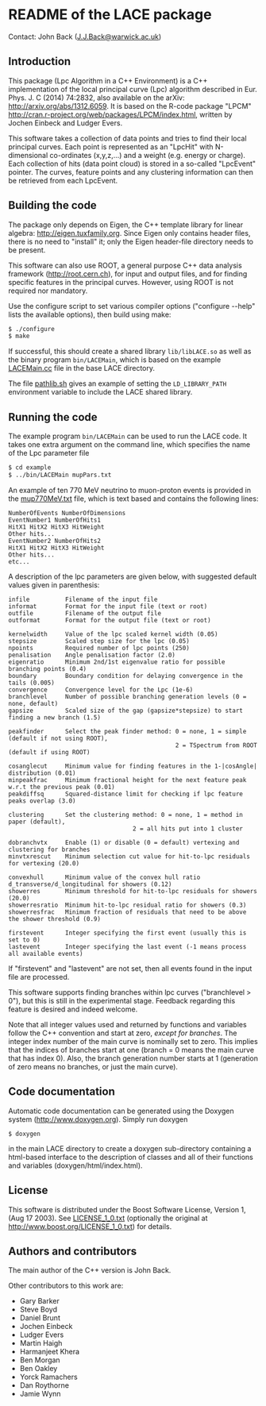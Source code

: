 README of the LACE package
==========================
Contact: John Back (J.J.Back@warwick.ac.uk)

Introduction
------------

This package (Lpc Algorithm in a C++ Environment) is a C++ 
implementation of the local principal curve (Lpc) algorithm 
described in Eur. Phys. J. C (2014) 74:2832, also available 
on the arXiv: http://arxiv.org/abs/1312.6059. 
It is based on the R-code package "LPCM"
http://cran.r-project.org/web/packages/LPCM/index.html,
written by Jochen Einbeck and Ludger Evers.

This software takes a collection of data points and tries 
to find their local principal curves. Each point is represented 
as an "LpcHit" with N-dimensional co-ordinates (x,y,z,...) and a 
weight (e.g. energy or charge). Each collection of hits 
(data point cloud) is stored in a so-called "LpcEvent" pointer. 
The curves, feature points and any clustering information can 
then be retrieved from each LpcEvent.


Building the code
-----------------

The package only depends on Eigen, the C++ template library 
for linear algebra: http://eigen.tuxfamily.org. Since Eigen
only contains header files, there is no need to "install" it;
only the Eigen header-file directory needs to be present.

This software can also use ROOT, a general purpose C++ data 
analysis framework (http://root.cern.ch), for input and 
output files, and for finding specific features in the 
principal curves. However, using ROOT is not required nor 
mandatory.

Use the configure script to set various compiler options
("configure --help" lists the available options), then
build using make:

```sh
$ ./configure
$ make
```

If successful, this should create a shared library 
`lib/libLACE.so` as well as the binary program `bin/LACEMain`,
which is based on the example [LACEMain.cc](LACEMain.cc) 
file in the base LACE directory.

The file [pathlib.sh](pathlib.sh) gives an example of setting the
`LD_LIBRARY_PATH` environment variable to include the LACE
shared library.


Running the code
----------------

The example program `bin/LACEMain` can be used to run the 
LACE code. It takes one extra argument on the command line, 
which specifies the name of the Lpc parameter file

```sh
$ cd example
$ ../bin/LACEMain mupPars.txt
```

An example of ten 770 MeV neutrino to muon-proton 
events is provided in the [mup770MeV.txt](example/mup770MeV.txt) 
file, which is text based and contains the following lines:

```
NumberOfEvents NumberOfDimensions
EventNumber1 NumberOfHits1
HitX1 HitX2 HitX3 HitWeight
Other hits...
EventNumber2 NumberOfHits2
HitX1 HitX2 HitX3 HitWeight
Other hits...
etc...
```

A description of the lpc parameters are given below, with suggested 
default values given in parenthesis:

```
infile          Filename of the input file
informat        Format for the input file (text or root)
outfile         Filename of the output file
outformat       Format for the output file (text or root)
 
kernelwidth     Value of the lpc scaled kernel width (0.05)
stepsize        Scaled step size for the lpc (0.05)
npoints         Required number of lpc points (250)
penalisation    Angle penalisation factor (2.0)
eigenratio      Minimum 2nd/1st eigenvalue ratio for possible branching points (0.4)
boundary        Boundary condition for delaying convergence in the tails (0.005)
convergence     Convergence level for the Lpc (1e-6)
branchlevel     Number of possible branching generation levels (0 = none, default)
gapsize         Scaled size of the gap (gapsize*stepsize) to start finding a new branch (1.5)

peakfinder      Select the peak finder method: 0 = none, 1 = simple (default if not using ROOT), 
                                               2 = TSpectrum from ROOT (default if using ROOT)

cosanglecut     Minimum value for finding features in the 1-|cosAngle| distribution (0.01)
minpeakfrac     Minimum fractional height for the next feature peak w.r.t the previous peak (0.01)
peakdiffsq      Squared-distance limit for checking if lpc feature peaks overlap (3.0)

clustering      Set the clustering method: 0 = none, 1 = method in paper (default), 
		                           2 = all hits put into 1 cluster

dobranchvtx     Enable (1) or disable (0 = default) vertexing and clustering for branches
minvtxrescut    Minimum selection cut value for hit-to-lpc residuals for vertexing (20.0)

convexhull      Minimum value of the convex hull ratio d_transverse/d_longitudinal for showers (0.12)
showerres       Minimum threshold for hit-to-lpc residuals for showers (20.0)
showerresratio  Minimum hit-to-lpc residual ratio for showers (0.3)
showerresfrac   Minimum fraction of residuals that need to be above the shower threshold (0.9)

firstevent      Integer specifying the first event (usually this is set to 0)
lastevent       Integer specifying the last event (-1 means process all available events)
```

If "firstevent" and "lastevent" are not set, then all events found in the input 
file are processed.


This software supports finding branches within lpc curves ("branchlevel > 0"),
but this is still in the experimental stage. Feedback regarding this
feature is desired and indeed welcome.

Note that all integer values used and returned by functions and variables
follow the C++ convention and start at zero, _except for branches_.
The integer index number of the main curve is nominally set to zero.
This implies that the indices of branches start at one (branch = 0 means
the main curve that has index 0). Also, the branch generation number 
starts at 1 (generation of zero means no branches, or just the main curve).


Code documentation
------------------

Automatic code documentation can be generated using the
Doxygen system (http://www.doxygen.org). Simply run doxygen

```
$ doxygen
```

in the main LACE directory to create a doxygen sub-directory 
containing a html-based interface to the description of classes 
and all of their functions and variables (doxygen/html/index.html).


License
-------

This software is distributed under the Boost Software License, Version 1,
(Aug 17 2003). See [LICENSE_1_0.txt](LICENSE_1_0.txt) (optionally the original at http://www.boost.org/LICENSE_1_0.txt)
for details.


Authors and contributors
------------------------

The main author of the C++ version is John Back.

Other contributors to this work are:

* Gary Barker
* Steve Boyd
* Daniel Brunt
* Jochen Einbeck
* Ludger Evers
* Martin Haigh
* Harmanjeet Khera
* Ben Morgan
* Ben Oakley
* Yorck Ramachers
* Dan Roythorne
* Jamie Wynn


